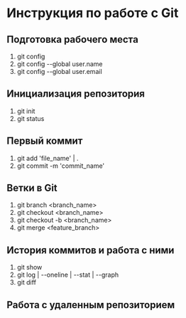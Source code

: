 # Инструкция по работе с Git
## Подготовка рабочего места
1. git config
2. git config --global user.name
3. git config --global user.email
## Инициализация репозитория
1. git init
2. git status
## Первый коммит
1. git add 'file_name' | .
2. git commit -m 'commit_name'
## Ветки в Git
1. git branch <branch_name>
2. git checkout <branch_name>
3. git checkout -b <branch_name>
4. git merge <feature_branch>
## История коммитов и работа с ними
1. git show
2. git log  | --oneline | --stat | --graph
3. git diff
## Работа с удаленным репозиторием